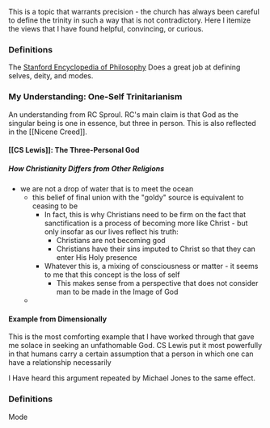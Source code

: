 This is a topic that warrants precision - the church has always been careful to define the trinity in such a way that is not contradictory. Here I itemize the views that I have found helpful, convincing, or curious.
### Definitions
The [Stanford Encyclopedia of Philosophy](https://plato.stanford.edu/entries/trinity/) Does a great job at defining selves, deity, and modes.

### My Understanding: One-Self Trinitarianism
An understanding from RC Sproul. RC's main claim is that God as the singular being is one in essence, but three in person. This is also reflected in the [[Nicene Creed]].
#### [[CS Lewis]]: The Three-Personal God
##### How Christianity Differs from Other Religions
* we are not a drop of water that is to meet the ocean
	* this belief of final union with the "goldy" source is equivalent to ceasing to be 
		* In fact, this is why Christians need to be firm on the fact that sanctification is a process of becoming more like Christ - but only insofar as our lives reflect his truth:
			* Christians are not becoming god
			* Christians have their sins imputed to Christ so that they can enter His Holy presence
		* Whatever this is, a mixing of consciousness or matter - it seems to me that this concept is the loss of self
			* This makes sense from a perspective that does not consider man to be made in the Image of God
	* 

#### Example from Dimensionally
This is the most comforting example that I have worked through that gave me solace in seeking an unfathomable God. CS Lewis put it most powerfully in that humans carry a certain assumption that a person in which one can have a relationship necessarily 


I Have heard this argument repeated by Michael Jones to the same effect.

### Definitions
Mode